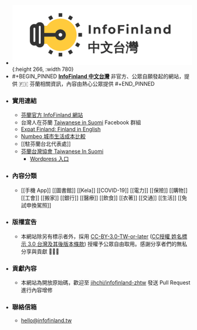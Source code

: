 - ![twitter_header_photo_1.png](../assets/twitter_header_photo_1_1641713421419_0.png){:height 266, :width 780}
- #+BEGIN_PINNED
  [**InfoFinland 中文台灣**](https://infofinland.tw) 非官方、公眾自願發起的網站，提供 🇫🇮 芬蘭相關資訊，內容由熱心公眾提供
  #+END_PINNED
- ### 實用連結
	- [芬蘭官方 InfoFinland 網站](https://www.infofinland.fi/)
	- 台灣人在芬蘭 [Taiwanese in Suomi](https://www.facebook.com/groups/164664310252635/) Facebook 群組
	- [Expat Finland: Finland in English](https://www.expat-finland.com/)
	- [Numbeo 城市生活成本比較](https://www.numbeo.com/cost-of-living/comparison.jsp)
	- [[駐芬蘭台北代表處]]
	- [芬蘭台灣協會 Taiwanese In Suomi](https://holagrace.wixsite.com/taiwaneseinfinland)
		- [Wordpress 入口](https://taiwaneseinsuomi.wordpress.com/)
- ### 內容分類
	- [[手機 App]] [[圖書館]] [[Kela]] [[COVID-19]] [[電力]] [[保險]] [[購物]] [[工會]] [[搬家]] [[銀行]] [[醫療]] [[飲食]] [[衣著]] [[交通]] [[生活]] [[免試申換駕照]]
- ### 版權宣告
	- 本網站除另有標示者外，採用 [CC-BY-3.0-TW-or-later](https://creativecommons.org/licenses/by/3.0/tw/) ([CC授權 姓名標示 3.0 台灣及其後版本條款](https://creativecommons.org/licenses/by/3.0/tw/legalcode)) 授權予公眾自由取用。感謝分享者們的無私分享與貢獻 🙇🏻‍♂️
- ### 貢獻內容
	- 本網站為開放原始碼，歡迎至 [jihchi/infofinland-zhtw](https://github.com/jihchi/infofinland-zhtw) 發送 Pull Request 進行內容增修
- ### 聯絡信箱
	- [hello@infofinland.tw](mailto:hello@infofinland.tw)